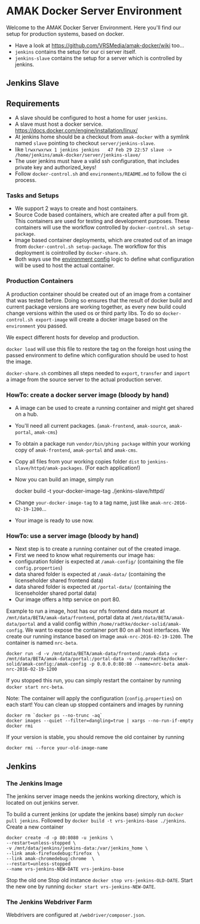 # AMAK Docker Server Environment

Welcome to the AMAK Docker Server Environment. Here you'll find our setup for production systems, based on docker.

- Have a look at https://github.com/VRSMedia/amak-docker/wiki too...
- `jenkins` contains the setup for our ci server itself.
- `jenkins-slave` contains the setup for a server which is controlled by jenkins. 

## Jenkins Slave

## Requirements

- A slave should be configured to host a home for user `jenkins`.
- A slave must host a docker service. https://docs.docker.com/engine/installation/linux/
- At jenkins home should be a checkout from `amak-docker` with a symlink named `slave` pointing to checkout `server/jenkins-slave`.
 - like `lrwxrwxrwx 1 jenkins jenkins   47 Feb 29 22:57 slave -> /home/jenkins/amak-docker/server/jenkins-slave/`
- The user jenkins must have a valid ssh configuration, that includes private key and authorized_keys!
- Follow `docker-control.sh` and `environments/README.md` to follow the ci process. 

### Tasks and Setups

- We support 2 ways to create and host containers.
 - Source Code based containers, which are created after a pull from git. This containers are used for testing and development purposes. These containers will use the workflow controlled by `docker-control.sh setup-package`.
 - Image based container deployments, which are created out of an image from `docker-control.sh setup-package`. The workflow for this deployment is cointrolled by `docker-share.sh`.
- Both ways use the [environment config](jenkins-slave/environments/README.md) logic to define what configuration will be used to host the actual container.

### Production Containers

A production container should be created out of an image from a container that was tested before. 
Doing so ensures that the result of docker build and current package versions are working together, 
as every new build could change versions within the used os or third party libs.
To do so `docker-control.sh export-image` will create a docker image based on the `environment` you passed.

We expect different hosts for develop and production.

`docker load` will use this file to restore the tag on the foreign host using the passed environment to define which configuration should be used to host the image.

`docker-share.sh` combines all steps needed to `export`, `transfer` and `import` a image from the source server to the actual production server. 
   

### HowTo: create a docker server image (bloody by hand)

- A image can be used to create a running container and might get shared on a hub.
- You'll need all current packages. (`amak-frontend`, `amak-source`, `amak-portal`, `amak-cms`)
 - To obtain a package run `vendor/bin/phing package` within your working copy of `amak-frontend`, `amak-portal` and `amak-cms`.
 - Copy all files from your working copies folder `dist` to `jenkins-slave/httpd/amak-packages`. (For each application!)
- Now you can build an image, simply run


    docker build -t your-docker-image-tag ./jenkins-slave/httpd/


- Change `your-docker-image-tag` to a tag name, just like `amak-nrc-2016-02-19-1200`…
- Your image is ready to use now.

### HowTo: use a server image (bloody by hand)

- Next step is to create a running container out of the created image.
- First we need to know what requirements our image has:
 - configuration folder is expected at `/amak-config/` (containing the file `config.properties`)
 - data shared folder is expected at `/amak-data/` (containing the licenseholder shared frontend data)
 - data shared folder is expected at `/portal-data/` (containing the licenseholder shared portal data)
- Our image offers a http service on port 80.
 
Example to run a image, host has our nfs frontend data mount at `/mnt/data/BETA/amak-data/frontend`, portal data at `/mnt/data/BETA/amak-data/portal` and a valid config within `/home/radtke/docker-solid/amak-config`. 
We want to expose the container port 80 on all host interfaces. We create our running instance based on image `amak-nrc-2016-02-19-1200`.
The container is named `nrc-beta`.

    docker run -d -v /mnt/data/BETA/amak-data/frontend:/amak-data -v /mnt/data/BETA/amak-data/portal:/portal-data -v /home/radtke/docker-solid/amak-config:/amak-config -p 0.0.0.0:80:80 --name=nrc-beta amak-nrc-2016-02-19-1200

If you stopped this run, you can simply restart the container by running `docker start nrc-beta`.

Note: The container will apply the configuration (`config.properties`) on each start!
You can clean up stopped containers and images by running 

    docker rm `docker ps --no-trunc -aq`
    docker images --quiet --filter=dangling=true | xargs --no-run-if-empty docker rmi
    
If your version is stable, you should remove the old container by running

    docker rmi --force your-old-image-name

## Jenkins

### The Jenkins Image

The jenkins server image needs the jenkins working directory, which is located on out jenkins server.

To build a current jenkins (or update the jenkins base) simply run `docker pull jenkins`. 
Followed by `docker build -t vrs-jenkins-base ./jenkins`. 
Create a new container 
```
docker create -d -p 80:8080 -u jenkins \
--restart=unless-stopped \
-v /mnt/data/jenkins/jenkins-data:/var/jenkins_home \
--link amak-firefoxdebug:firefox  \
--link amak-chromedebug:chrome  \
--restart=unless-stopped 
--name vrs-jenkins-NEW-DATE vrs-jenkins-base
```
Stop the old one Stop old instance `docker stop vrs-jenkins-OLD-DATE`. 
Start the new one by running `docker start vrs-jenkins-NEW-DATE`.


### The Jenkins Webdriver Farm

Webdrivers are configured at `/webdriver/composer.json`.